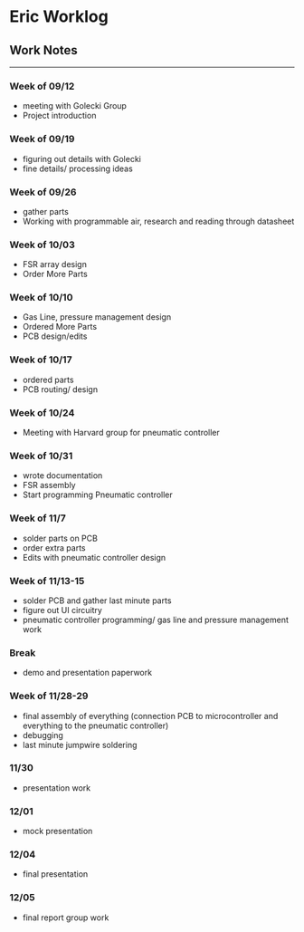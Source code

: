 # Eric Worklog

## Work Notes
---
### Week of 09/12
- meeting with Golecki Group
- Project introduction
### Week of 09/19
- figuring out details with Golecki
- fine details/ processing ideas
### Week of 09/26
- gather parts
- Working with programmable air, research and reading through datasheet
### Week of 10/03
- FSR array design
- Order More Parts
### Week of 10/10
- Gas Line, pressure management design
- Ordered More Parts
- PCB design/edits
### Week of 10/17
- ordered parts
- PCB routing/ design
### Week of 10/24
- Meeting with Harvard group for pneumatic controller
### Week of 10/31
- wrote documentation
- FSR assembly
- Start programming Pneumatic controller
### Week of 11/7
- solder parts on PCB
- order extra parts
- Edits with pneumatic controller design
### Week of 11/13-15
- solder PCB and gather last minute parts
- figure out UI circuitry
- pneumatic controller programming/ gas line and pressure management work
### Break
- demo and presentation paperwork
### Week of 11/28-29
- final assembly of everything (connection PCB to microcontroller and everything to the pneumatic controller)
- debugging
- last minute jumpwire soldering
### 11/30
- presentation work
### 12/01
- mock presentation
### 12/04
- final presentation
### 12/05
- final report group work
